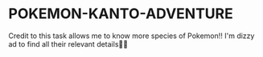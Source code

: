 # POKEMON-KANTO-ADVENTURE
Credit to this task allows me to know more species of Pokemon!! I'm dizzy ad to find all their relevant details😵‍💫
